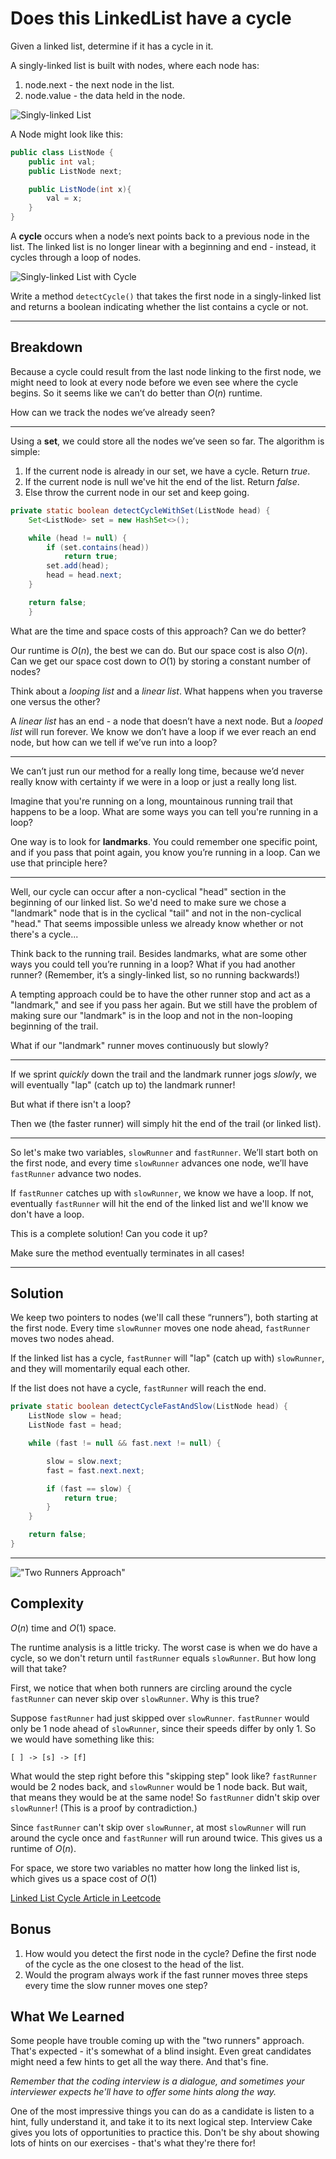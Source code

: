 # Does this LinkedList have a cycle

Given a linked list, determine if it has a cycle in it.

A singly-linked list is built with nodes, where each node has:

1. node.next - the next node in the list.
1. node.value - the data held in the node.

![Singly-linked List](https://i.ibb.co/QbDGGqx/singly-linkedlist.png "Singly-linked List")

A Node might look like this:

```java
public class ListNode {
    public int val;
    public ListNode next;

    public ListNode(int x){
        val = x;
    }
}
```

A **cycle** occurs when a node’s next points back to a previous node in the list. The linked list is no longer linear with a beginning and end - instead, it cycles through a loop of nodes.

![Singly-linked List with Cycle](https://i.ibb.co/FwKqSdR/1473367882-8b197c6f91-Linked-List-Cycle.png "Singly-linked List with Cycle")

Write a method `detectCycle()` that takes the first node in a singly-linked list and returns a boolean indicating whether the list contains a cycle or not.

***

## Breakdown

Because a cycle could result from the last node linking to the first node, we might need to look at every node before we even see where the cycle begins. So it seems like we can’t do better than $`O(n)`$ runtime.

How can we track the nodes we’ve already seen?

***

Using a **set**, we could store all the nodes we’ve seen so far. The algorithm is simple:

1. If the current node is already in our set, we have a cycle. Return *true*.
1. If the current node is null we've hit the end of the list. Return *false*.
1. Else throw the current node in our set and keep going.

```java
private static boolean detectCycleWithSet(ListNode head) {
    Set<ListNode> set = new HashSet<>();

    while (head != null) {
        if (set.contains(head))
            return true;
        set.add(head);
        head = head.next;
    }

    return false;
    }
```

What are the time and space costs of this approach? Can we do better?

Our runtime is $`O(n)`$, the best we can do. But our space cost is also $`O(n)`$. Can we get our space cost down to $`O(1)`$ by storing a constant number of nodes?

Think about a *looping list* and a *linear list*. What happens when you traverse one versus the other?

A *linear list* has an end - a node that doesn’t have a next node. But a *looped list* will run forever. We know we don’t have a loop if we ever reach an end node, but how can we tell if we’ve run into a loop?

***

We can’t just run our method for a really long time, because we’d never really know with certainty if we were in a loop or just a really long list.

Imagine that you're running on a long, mountainous running trail that happens to be a loop. What are some ways you can tell you're running in a loop?

One way is to look for **landmarks**. You could remember one specific point, and if you pass that point again, you know you’re running in a loop. Can we use that principle here?

***

Well, our cycle can occur after a non-cyclical "head" section in the beginning of our linked list. So we'd need to make sure we chose a "landmark" node that is in the cyclical "tail" and not in the non-cyclical "head." That seems impossible unless we already know whether or not there's a cycle...

Think back to the running trail. Besides landmarks, what are some other ways you could tell you’re running in a loop? What if you had another runner? (Remember, it’s a singly-linked list, so no running backwards!)

A tempting approach could be to have the other runner stop and act as a "landmark," and see if you pass her again. But we still have the problem of making sure our "landmark" is in the loop and not in the non-looping beginning of the trail.

What if our "landmark" runner moves continuously but slowly?

***

If we sprint *quickly* down the trail and the landmark runner jogs *slowly*, we will eventually "lap" (catch up to) the landmark runner!

But what if there isn't a loop?

Then we (the faster runner) will simply hit the end of the trail (or linked list).

***

So let's make two variables, `slowRunner` and `fastRunner`. We’ll start both on the first node, and every time `slowRunner` advances one node, we’ll have `fastRunner` advance two nodes.

If `fastRunner` catches up with `slowRunner`, we know we have a loop. If not, eventually `fastRunner` will hit the end of the linked list and we'll know we don't have a loop.

This is a complete solution! Can you code it up?

Make sure the method eventually terminates in all cases!

***

## Solution

We keep two pointers to nodes (we'll call these “runners”), both starting at the first node. Every time `slowRunner` moves one node ahead, `fastRunner` moves two nodes ahead.

If the linked list has a cycle, `fastRunner` will "lap" (catch up with) `slowRunner`, and they will momentarily equal each other.

If the list does not have a cycle, `fastRunner` will reach the end.

```java
private static boolean detectCycleFastAndSlow(ListNode head) {
    ListNode slow = head;
    ListNode fast = head;

    while (fast != null && fast.next != null) {

        slow = slow.next;
        fast = fast.next.next;

        if (fast == slow) {
            return true;
        }
    }

    return false;
}
```

***

!["Two Runners Approach"](https://upload.wikimedia.org/wikipedia/commons/thumb/5/5f/Tortoise_and_hare_algorithm.svg/1024px-Tortoise_and_hare_algorithm.svg.png "Two Runners Approach")

## Complexity

$`O(n)`$ time and $`O(1)`$ space.

The runtime analysis is a little tricky. The worst case is when we do have a cycle, so we don't return until `fastRunner` equals `slowRunner`. But how long will that take?

First, we notice that when both runners are circling around the cycle `fastRunner` can never skip over `slowRunner`. Why is this true?

Suppose `fastRunner` had just skipped over `slowRunner`. `fastRunner` would only be 1 node ahead of `slowRunner`, since their speeds differ by only 1. So we would have something like this:

```
[ ] -> [s] -> [f]
```

What would the step right before this "skipping step" look like? `fastRunner` would be 2 nodes back, and `slowRunner` would be 1 node back. But wait, that means they would be at the same node! So `fastRunner` didn't skip over `slowRunner`! (This is a proof by contradiction.)

Since `fastRunner` can't skip over `slowRunner`, at most `slowRunner` will run around the cycle once and `fastRunner` will run around twice. This gives us a runtime of $`O(n)`$.

For space, we store two variables no matter how long the linked list is, which gives us a space cost of $`O(1)`$

[Linked List Cycle Article in Leetcode](https://leetcode.com/articles/linked-list-cycle/)

## Bonus

1. How would you detect the first node in the cycle? Define the first node of the cycle as the one closest to the head of the list.
2. Would the program always work if the fast runner moves three steps every time the slow runner moves one step?

## What We Learned

Some people have trouble coming up with the "two runners" approach. That's expected - it's somewhat of a blind insight. Even great candidates might need a few hints to get all the way there. And that's fine.

*Remember that the coding interview is a dialogue, and sometimes your interviewer expects he'll have to offer some hints along the way.*

One of the most impressive things you can do as a candidate is listen to a hint, fully understand it, and take it to its next logical step. Interview Cake gives you lots of opportunities to practice this. Don't be shy about showing lots of hints on our exercises - that's what they're there for!
